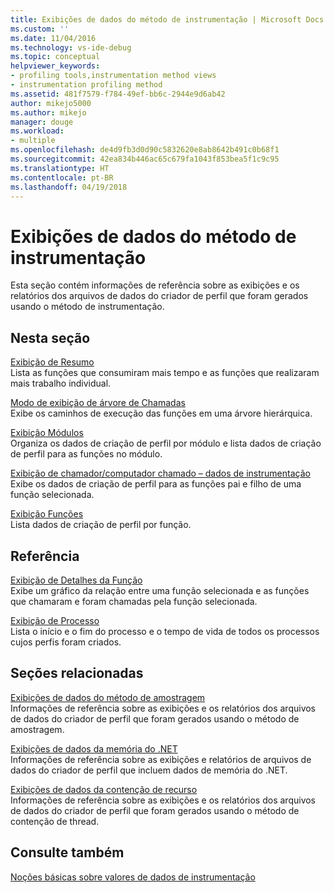 ```yaml
---
title: Exibições de dados do método de instrumentação | Microsoft Docs
ms.custom: ''
ms.date: 11/04/2016
ms.technology: vs-ide-debug
ms.topic: conceptual
helpviewer_keywords:
- profiling tools,instrumentation method views
- instrumentation profiling method
ms.assetid: 481f7579-f784-49ef-bb6c-2944e9d6ab42
author: mikejo5000
ms.author: mikejo
manager: douge
ms.workload:
- multiple
ms.openlocfilehash: de4d9fb3d0d90c5832620e8ab8642b491c0b68f1
ms.sourcegitcommit: 42ea834b446ac65c679fa1043f853bea5f1c9c95
ms.translationtype: HT
ms.contentlocale: pt-BR
ms.lasthandoff: 04/19/2018
---
```

# <a name="instrumentation-method-data-views"></a>Exibições de dados do método de instrumentação
Esta seção contém informações de referência sobre as exibições e os relatórios dos arquivos de dados do criador de perfil que foram gerados usando o método de instrumentação.  
  
## <a name="in-this-section"></a>Nesta seção  
 [Exibição de Resumo](../profiling/summary-view-instrumentation-data.md)  
 Lista as funções que consumiram mais tempo e as funções que realizaram mais trabalho individual.  
  
 [Modo de exibição de árvore de Chamadas](../profiling/call-tree-view-instrumentation-data.md)  
 Exibe os caminhos de execução das funções em uma árvore hierárquica.  
  
 [Exibição Módulos](../profiling/modules-view-instrumentation-data.md)  
 Organiza os dados de criação de perfil por módulo e lista dados de criação de perfil para as funções no módulo.  
  
 [Exibição de chamador/computador chamado – dados de instrumentação](../profiling/caller-callee-view-instrumentation-data.md)  
 Exibe os dados de criação de perfil para as funções pai e filho de uma função selecionada.  
  
 [Exibição Funções](../profiling/functions-view-instrumentation-data.md)  
 Lista dados de criação de perfil por função.  
  
## <a name="reference"></a>Referência  
 [Exibição de Detalhes da Função](../profiling/function-details-view.md)  
 Exibe um gráfico da relação entre uma função selecionada e as funções que chamaram e foram chamadas pela função selecionada.  
  
 [Exibição de Processo](../profiling/process-view.md)  
 Lista o início e o fim do processo e o tempo de vida de todos os processos cujos perfis foram criados.  
  
## <a name="related-sections"></a>Seções relacionadas  
 [Exibições de dados do método de amostragem](../profiling/profiler-sampling-method-data-views.md)  
 Informações de referência sobre as exibições e os relatórios dos arquivos de dados do criador de perfil que foram gerados usando o método de amostragem.  
  
 [Exibições de dados da memória do .NET](../profiling/dotnet-memory-data-views.md)  
 Informações de referência sobre as exibições e relatórios de arquivos de dados do criador de perfil que incluem dados de memória do .NET.  
  
 [Exibições de dados da contenção de recurso](../profiling/resource-contention-data-views.md)  
 Informações de referência sobre as exibições e os relatórios dos arquivos de dados do criador de perfil que foram gerados usando o método de contenção de thread.  
  
## <a name="see-also"></a>Consulte também  
 [Noções básicas sobre valores de dados de instrumentação](../profiling/understanding-instrumentation-data-values.md)